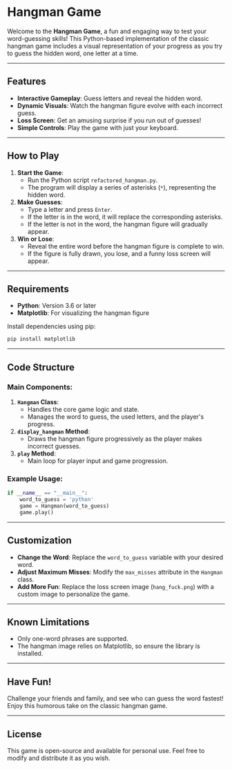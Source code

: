 # Hangman Game

Welcome to the **Hangman Game**, a fun and engaging way to test your word-guessing skills! This Python-based implementation of the classic hangman game includes a visual representation of your progress as you try to guess the hidden word, one letter at a time.

---

## Features
- **Interactive Gameplay**: Guess letters and reveal the hidden word.
- **Dynamic Visuals**: Watch the hangman figure evolve with each incorrect guess.
- **Loss Screen**: Get an amusing surprise if you run out of guesses!
- **Simple Controls**: Play the game with just your keyboard.

---

## How to Play
1. **Start the Game**:
   - Run the Python script `refactored_hangman.py`.
   - The program will display a series of asterisks (`*`), representing the hidden word.
2. **Make Guesses**:
   - Type a letter and press `Enter`.
   - If the letter is in the word, it will replace the corresponding asterisks.
   - If the letter is not in the word, the hangman figure will gradually appear.
3. **Win or Lose**:
   - Reveal the entire word before the hangman figure is complete to win.
   - If the figure is fully drawn, you lose, and a funny loss screen will appear.

---

## Requirements
- **Python**: Version 3.6 or later
- **Matplotlib**: For visualizing the hangman figure

Install dependencies using pip:
```bash
pip install matplotlib
```

---

## Code Structure
### Main Components:
1. **`Hangman` Class**:
   - Handles the core game logic and state.
   - Manages the word to guess, the used letters, and the player's progress.
2. **`display_hangman` Method**:
   - Draws the hangman figure progressively as the player makes incorrect guesses.
3. **`play` Method**:
   - Main loop for player input and game progression.

### Example Usage:
```python
if __name__ == "__main__":
    word_to_guess = 'python'
    game = Hangman(word_to_guess)
    game.play()
```

---

## Customization
- **Change the Word**: Replace the `word_to_guess` variable with your desired word.
- **Adjust Maximum Misses**: Modify the `max_misses` attribute in the `Hangman` class.
- **Add More Fun**: Replace the loss screen image (`hang_fuck.png`) with a custom image to personalize the game.

---

## Known Limitations
- Only one-word phrases are supported.
- The hangman image relies on Matplotlib, so ensure the library is installed.

---

## Have Fun!
Challenge your friends and family, and see who can guess the word fastest! Enjoy this humorous take on the classic hangman game.

---

## License
This game is open-source and available for personal use. Feel free to modify and distribute it as you wish.
